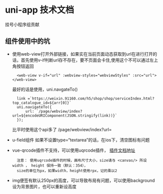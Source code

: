 # uni-app 技术文档 
挂号小程序组贡献


## 组件使用中的坑
* 使用web-view打开外部链接，如果实在当前页面动态获取到url在进行打开的话，首先使用v-if判断url存不存在，要不页面会卡住,使用这个不可以通过左上角按钮返回
  
        <web-view v-if="url" :webview-styles="webviewStyles" :src="url"></web-view>

    最好的话是使用，uni.navgateTo()

        link =`https://weixin.91160.com/h5/shop/shop/serviceIndex.html?top_catalogue_id=${arr[0]}`
        uni.navigateTo({   
            url: `/page/webview/index?url=${encodeURIComponent(JSON.stringify(link))}` 
        });

  比平时使用这个api多了   /page/webview/index?url=

* u-field组件
    如果不设置type=“textarea”的话，在ios下，清空图标有问题

* vue-qrcode插件不支持，可以使用uqrcode插件，  [插件文档地址](https://ext.dcloud.net.cn/plugin?id=1287)  
  
        注意： 使用uqrcode插件的时候，画布尺寸大小，size请与 <canvas/> 所设 width ， height 保持一致（默认：354），
        size的单位为px，如果width，height使用rpx，记的乘以2
     
* img便签有默认250px的高度，可以导致布局有问题，可以使用background设为背景图片，也可以重新设高度